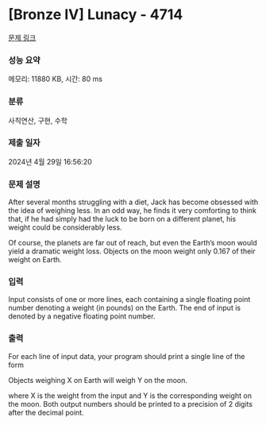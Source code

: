 # [Bronze IV] Lunacy - 4714 

[문제 링크](https://www.acmicpc.net/problem/4714) 

### 성능 요약

메모리: 11880 KB, 시간: 80 ms

### 분류

사칙연산, 구현, 수학

### 제출 일자

2024년 4월 29일 16:56:20

### 문제 설명

<p>After several months struggling with a diet, Jack has become obsessed with the idea of weighing less. In an odd way, he finds it very comforting to think that, if he had simply had the luck to be born on a different planet, his weight could be considerably less.</p>

<p>Of course, the planets are far out of reach, but even the Earth’s moon would yield a dramatic weight loss. Objects on the moon weight only 0.167 of their weight on Earth.</p>

### 입력 

 <p>Input consists of one or more lines, each containing a single floating point number denoting a weight (in pounds) on the Earth. The end of input is denoted by a negative floating point number.</p>

### 출력 

 <p>For each line of input data, your program should print a single line of the form</p>

<p>Objects weighing X on Earth will weigh Y on the moon.</p>

<p>where X is the weight from the input and Y is the corresponding weight on the moon. Both output numbers should be printed to a precision of 2 digits after the decimal point.</p>


